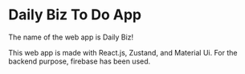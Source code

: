 # Daily Biz To Do App

The name of the web app is Daily Biz!

This web app is made with React.js, Zustand, and Material Ui. For the backend purpose, firebase has been used. 
